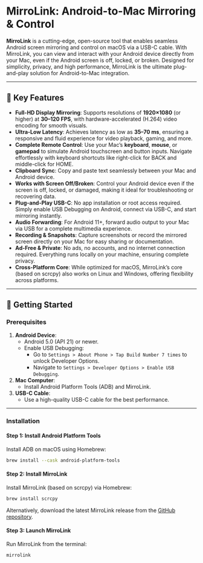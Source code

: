 # MirroLink: Android-to-Mac Mirroring & Control

**MirroLink** is a cutting-edge, open-source tool that enables seamless Android screen mirroring and control on macOS via a USB-C cable. With MirroLink, you can view and interact with your Android device directly from your Mac, even if the Android screen is off, locked, or broken. Designed for simplicity, privacy, and high performance, MirroLink is the ultimate plug-and-play solution for Android-to-Mac integration.

---

## 🔑 Key Features

- **Full-HD Display Mirroring**: Supports resolutions of **1920×1080** (or higher) at **30–120 FPS**, with hardware-accelerated (H.264) video encoding for smooth visuals.
- **Ultra-Low Latency**: Achieves latency as low as **35–70 ms**, ensuring a responsive and fluid experience for video playback, gaming, and more.
- **Complete Remote Control**: Use your Mac’s **keyboard**, **mouse**, or **gamepad** to simulate Android touchscreen and button inputs. Navigate effortlessly with keyboard shortcuts like right-click for BACK and middle-click for HOME.
- **Clipboard Sync**: Copy and paste text seamlessly between your Mac and Android device.
- **Works with Screen Off/Broken**: Control your Android device even if the screen is off, locked, or damaged, making it ideal for troubleshooting or recovering data.
- **Plug-and-Play USB-C**: No app installation or root access required. Simply enable USB Debugging on Android, connect via USB-C, and start mirroring instantly.
- **Audio Forwarding**: For Android 11+, forward audio output to your Mac via USB for a complete multimedia experience.
- **Recording & Snapshots**: Capture screenshots or record the mirrored screen directly on your Mac for easy sharing or documentation.
- **Ad-Free & Private**: No ads, no accounts, and no internet connection required. Everything runs locally on your machine, ensuring complete privacy.
- **Cross-Platform Core**: While optimized for macOS, MirroLink’s core (based on scrcpy) also works on Linux and Windows, offering flexibility across platforms.

---

## 🚀 Getting Started

### Prerequisites

1. **Android Device**:
   - Android 5.0 (API 21) or newer.
   - Enable USB Debugging:
     - Go to `Settings > About Phone > Tap Build Number 7 times` to unlock Developer Options.
     - Navigate to `Settings > Developer Options > Enable USB Debugging`.
2. **Mac Computer**:
   - Install Android Platform Tools (ADB) and MirroLink.
3. **USB-C Cable**:
   - Use a high-quality USB-C cable for the best performance.

---

### Installation

#### Step 1: Install Android Platform Tools
Install ADB on macOS using Homebrew:
```bash
brew install --cask android-platform-tools
```

#### Step 2: Install MirroLink
Install MirroLink (based on scrcpy) via Homebrew:
```bash
brew install scrcpy
```

Alternatively, download the latest MirroLink release from the [GitHub repository](https://github.com/innovatesagor/MirroLink).

#### Step 3: Launch MirroLink
Run MirroLink from the terminal:
```bash
mirrolink
```